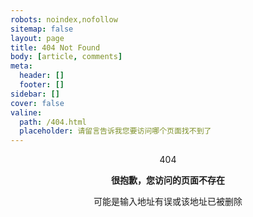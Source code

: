```yaml
---
robots: noindex,nofollow
sitemap: false
layout: page
title: 404 Not Found
body: [article, comments]
meta:
  header: []
  footer: []
sidebar: []
cover: false
valine:
  path: /404.html
  placeholder: 请留言告诉我您要访问哪个页面找不到了
---
```


<center>
<p huge gray>404</p>

<b>很抱歉，您访问的页面不存在</b>

可能是输入地址有误或该地址已被删除

</center>
